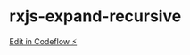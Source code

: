 # rxjs-expand-recursive

[Edit in Codeflow ⚡️](https://stackblitz.com/~/github.com/machinetime77/rxjs-expand-recursive)